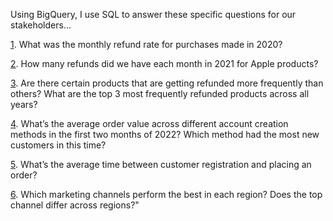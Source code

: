 Using BigQuery, I use SQL to answer these specific questions for our stakeholders...

[1](q1_sale_trends_macbook.sql/). What was the monthly refund rate for purchases made in 2020?

[2](q2_refunds_rate_apple/). How many refunds did we have each month in 2021 for Apple products?

[3](q3_refunds_freq.sql/). Are there certain products that are getting refunded more frequently than others? What are the top 3 most frequently refunded products across all years?

[4](q4_acc_creation_customers/). What’s the average order value across different account creation methods in the first two months of 2022? Which method had the most new customers in this time?

[5](q5.order_placement_duration/). What’s the average time between customer registration and placing an order?

[6](q6.market_channel_best/). Which marketing channels perform the best in each region? Does the top channel differ across regions?"
